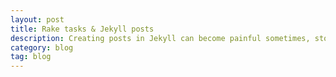 ```yaml
---
layout: post
title: Rake tasks & Jekyll posts
description: Creating posts in Jekyll can become painful sometimes, stop repeating yourself and use a custom Rake Task. Thanks Jim.
category: blog
tag: blog
---
```

